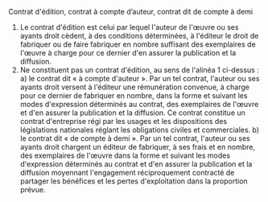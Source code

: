 Contrat d'édition, contrat à compte d’auteur,
contrat dit de compte à demi
1) Le contrat d'édition est celui par lequel l'auteur de l'œuvre ou ses ayants droit cèdent, à
des conditions déterminées, à l'éditeur le droit de fabriquer ou de faire fabriquer en
nombre suffisant des exemplaires de l'œuvre à charge pour ce dernier d'en assurer la
publication et la diffusion.
2) Ne constituent pas un contrat d'édition, au sens de l'alinéa 1 ci-dessus :
a) le contrat dit « à compte d'auteur ». Par un tel contrat, l'auteur ou ses ayants
droit versent à l'éditeur une rémunération convenue, à charge pour ce dernier de
fabriquer en nombre, dans la forme et suivant les modes d'expression
déterminés au contrat, des exemplaires de l'œuvre et d'en assurer la publication
et la diffusion. Ce contrat constitue un contrat d'entreprise régi par les usages et
les dispositions des législations nationales réglant les obligations civiles et
commerciales.
b) le contrat dit « de compte à demi ». Par un tel contrat, l'auteur ou ses ayants
droit chargent un éditeur de fabriquer, à ses frais et en nombre, des exemplaires
de l'œuvre dans la forme et suivant les modes d'expression déterminés au
contrat et d'en assurer la publication et la diffusion moyennant l'engagement
réciproquement contracté de partager les bénéfices et les pertes d'exploitation
dans la proportion prévue.